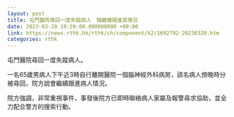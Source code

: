 ```yaml
---
layout: post
title: 屯門醫院尋回一度失蹤病人　犒繼續跟進其情況
date: 2023-03-20 19:59:00.000000000 +08:00
link: https://news.rthk.hk/rthk/ch/component/k2/1692792-20230320.htm
categories: rthk
---
```


屯門醫院尋回一度失蹤病人。

一名65歲男病人下午近3時自行離開醫院一個腦神經外科病房，該名病人傍晚時分被尋回，院方說會繼續跟進病人情況。

院方強調，非常重視事件，事發後院方已即時聯絡病人家屬及報警尋求協助，並全力配合警方的搜索行動。
